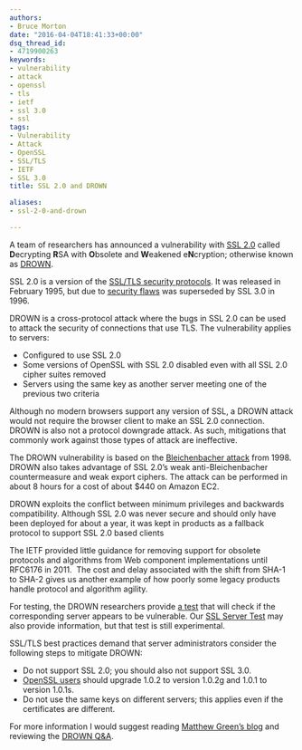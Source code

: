 ```yaml
---
authors:
- Bruce Morton
date: "2016-04-04T18:41:33+00:00"
dsq_thread_id:
- 4719900263
keywords:
- vulnerability
- attack
- openssl
- tls
- ietf
- ssl 3.0
- ssl
tags:
- Vulnerability
- Attack
- OpenSSL
- SSL/TLS
- IETF
- SSL 3.0
title: SSL 2.0 and DROWN

aliases:
- ssl-2-0-and-drown

---
```

A team of researchers has announced a vulnerability with [SSL 2.0][1] called **D**ecrypting **R**SA with **O**bsolete and **W**eakened e**N**cryption; otherwise known as [DROWN][2].

SSL 2.0 is a version of the [SSL/TLS security protocols][3]. It was released in February 1995, but due to [security flaws][4] was superseded by SSL 3.0 in 1996.

DROWN is a cross-protocol attack where the bugs in SSL 2.0 can be used to attack the security of connections that use TLS. The vulnerability applies to servers:

  * Configured to use SSL 2.0
  * Some versions of OpenSSL with SSL 2.0 disabled even with all SSL 2.0 cipher suites removed
  * Servers using the same key as another server meeting one of the previous two criteria

Although no modern browsers support any version of SSL, a DROWN attack would not require the browser client to make an SSL 2.0 connection. DROWN is also not a protocol downgrade attack. As such, mitigations that commonly work against those types of attack are ineffective.

The DROWN vulnerability is based on the [Bleichenbacher attack][5] from 1998. DROWN also takes advantage of SSL 2.0’s weak anti-Bleichenbacher countermeasure and weak export ciphers. The attack can be performed in about 8 hours for a cost of about $440 on Amazon EC2.

DROWN exploits the conflict between minimum privileges and backwards compatibility. Although SSL 2.0 was never secure and should only have been deployed for about a year, it was kept in products as a fallback protocol to support SSL 2.0 based clients

The IETF provided little guidance for removing support for obsolete protocols and algorithms from Web component implementations until RFC6176 in 2011.  The cost and delay associated with the shift from SHA-1 to SHA-2 gives us another example of how poorly some legacy products handle protocol and algorithm agility.

For testing, the DROWN researchers provide [a test][6] that will check if the corresponding server appears to be vulnerable. Our [SSL Server Test][7] may also provide information, but that test is still experimental.

SSL/TLS best practices demand that server administrators consider the following steps to mitigate DROWN:

  * Do not support SSL 2.0; you should also not support SSL 3.0.
  * [OpenSSL users][8] should upgrade 1.0.2 to version 1.0.2g and 1.0.1 to version 1.0.1s.
  * Do not use the same keys on different servers; this applies even if the certificates are different.

For more information I would suggest reading [Matthew Green’s blog][9] and reviewing the [DROWN Q&A][10].

 [1]: https://en.wikipedia.org/wiki/Transport_Layer_Security#SSL_1.0.2C_2.0_and_3.0
 [2]: https://drownattack.com/
 [3]: https://en.wikipedia.org/wiki/Transport_Layer_Security
 [4]: https://en.wikipedia.org/wiki/Transport_Layer_Security#SSL_2.0
 [5]: http://archiv.infsec.ethz.ch/education/fs08/secsem/Bleichenbacher98.pdf
 [6]: https://test.drownattack.com/
 [7]: https://casecurity.ssllabs.com/
 [8]: https://www.openssl.org/news/secadv/20160301.txt
 [9]: http://blog.cryptographyengineering.com/2016/03/attack-of-week-drown.html
 [10]: https://drownattack.com/#question-answer